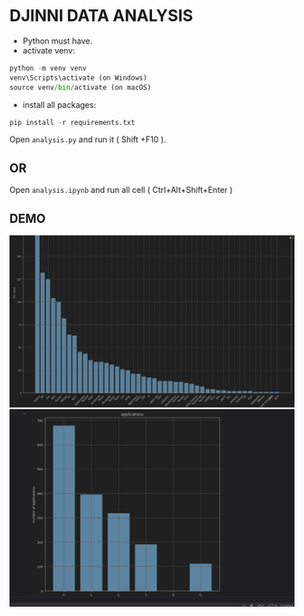 # DJINNI DATA ANALYSIS


- Python must have.
- activate venv:
```python
python -m venv venv
venv\Scripts\activate (on Windows)
source venv/bin/activate (on macOS)
```
- install all packages:
```python
pip install -r requirements.txt
```
Open `analysis.py` and run it ( Shift +F10 ).
## OR
Open `analysis.ipynb` and run all cell ( Ctrl+Alt+Shift+Enter )

## DEMO

![](./djinni_analysis/DEMo/img.png)
![](./djinni_analysis/DEMo/img_1.png)

